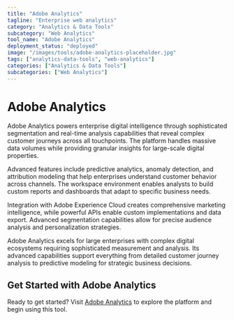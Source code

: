 ```yaml
---
title: "Adobe Analytics"
tagline: "Enterprise web analytics"
category: "Analytics & Data Tools"
subcategory: "Web Analytics"
tool_name: "Adobe Analytics"
deployment_status: "deployed"
image: "/images/tools/adobe-analytics-placeholder.jpg"
tags: ["analytics-data-tools", "web-analytics"]
categories: ["Analytics & Data Tools"]
subcategories: ["Web Analytics"]
---
```


# Adobe Analytics

Adobe Analytics powers enterprise digital intelligence through sophisticated segmentation and real-time analysis capabilities that reveal complex customer journeys across all touchpoints. The platform handles massive data volumes while providing granular insights for large-scale digital properties.

Advanced features include predictive analytics, anomaly detection, and attribution modeling that help enterprises understand customer behavior across channels. The workspace environment enables analysts to build custom reports and dashboards that adapt to specific business needs.

Integration with Adobe Experience Cloud creates comprehensive marketing intelligence, while powerful APIs enable custom implementations and data export. Advanced segmentation capabilities allow for precise audience analysis and personalization strategies.

Adobe Analytics excels for large enterprises with complex digital ecosystems requiring sophisticated measurement and analysis. Its advanced capabilities support everything from detailed customer journey analysis to predictive modeling for strategic business decisions.
## Get Started with Adobe Analytics

Ready to get started? Visit [Adobe Analytics](https://adobeanalytics.com) to explore the platform and begin using this tool.
